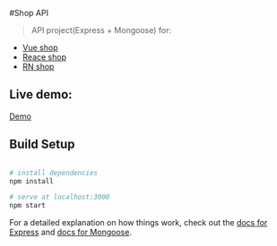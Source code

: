 #Shop API

> API project(Express + Mongoose) for: 
* [Vue shop](https://github.com/51fe/vue-shop)
* [Reace shop](https://github.com/51fe/react-shop)
* [RN shop](https://github.com/51fe/rn-shop)

## Live demo: 

[Demo](https://riafan-api.herokuapp.com)

## Build Setup
``` bash

# install dependencies
npm install

# serve at localhost:3000
npm start

```

For a detailed explanation on how things work, check out the [docs for Express](https://expressjs.com/) and [docs for Mongoose](http://mongoosejs.com/).
